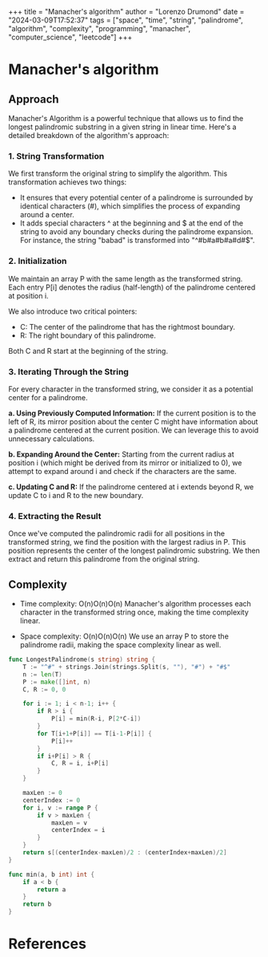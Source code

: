 +++
title = "Manacher's algorithm"
author = "Lorenzo Drumond"
date = "2024-03-09T17:52:37"
tags = ["space",  "time",  "string",  "palindrome",  "algorithm",  "complexity",  "programming",  "manacher",  "computer_science",  "leetcode"]
+++


# Manacher's algorithm

## Approach

Manacher's Algorithm is a powerful technique that allows us to find the longest palindromic substring in a given string in linear time. Here's a detailed breakdown of the algorithm's approach:

### 1. String Transformation

We first transform the original string to simplify the algorithm. This transformation achieves two things:

- It ensures that every potential center of a palindrome is surrounded by identical characters (#), which simplifies the process of expanding around a center.
- It adds special characters ^ at the beginning and $ at the end of the string to avoid any boundary checks during the palindrome expansion. For instance, the string "babad" is transformed into "^#b#a#b#a#d#$".

### 2. Initialization

We maintain an array P with the same length as the transformed string. Each entry P[i] denotes the radius (half-length) of the palindrome centered at position i.

We also introduce two critical pointers:

- C: The center of the palindrome that has the rightmost boundary.
- R: The right boundary of this palindrome.

Both C and R start at the beginning of the string.

### 3. Iterating Through the String

For every character in the transformed string, we consider it as a potential center for a palindrome.

**a. Using Previously Computed Information:**
If the current position is to the left of R, its mirror position about the center C might have information about a palindrome centered at the current position. We can leverage this to avoid unnecessary calculations.

**b. Expanding Around the Center:**
Starting from the current radius at position i (which might be derived from its mirror or initialized to 0), we attempt to expand around i and check if the characters are the same.

**c. Updating C and R:**
If the palindrome centered at i extends beyond R, we update C to i and R to the new boundary.

### 4. Extracting the Result

Once we've computed the palindromic radii for all positions in the transformed string, we find the position with the largest radius in P. This position represents the center of the longest palindromic substring. We then extract and return this palindrome from the original string.


## Complexity

- Time complexity: O(n)O(n)O(n)
Manacher's algorithm processes each character in the transformed string once, making the time complexity linear.

- Space complexity: O(n)O(n)O(n)
We use an array P to store the palindrome radii, making the space complexity linear as well.


```go
func LongestPalindrome(s string) string {
	T := "^#" + strings.Join(strings.Split(s, ""), "#") + "#$"
	n := len(T)
	P := make([]int, n)
	C, R := 0, 0

	for i := 1; i < n-1; i++ {
		if R > i {
			P[i] = min(R-i, P[2*C-i])
		}
		for T[i+1+P[i]] == T[i-1-P[i]] {
			P[i]++
		}
		if i+P[i] > R {
			C, R = i, i+P[i]
		}
	}

	maxLen := 0
	centerIndex := 0
	for i, v := range P {
		if v > maxLen {
			maxLen = v
			centerIndex = i
		}
	}
	return s[(centerIndex-maxLen)/2 : (centerIndex+maxLen)/2]
}

func min(a, b int) int {
	if a < b {
		return a
	}
	return b
}
```

# References
